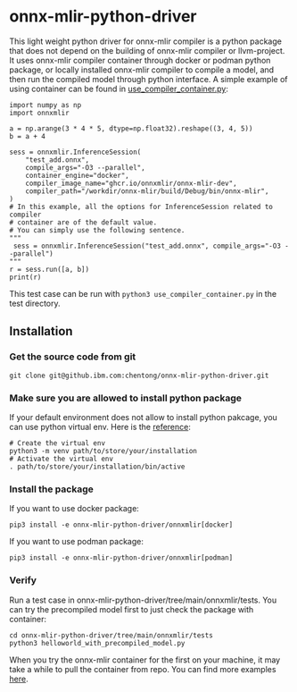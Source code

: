 <!--- SPDX-License-Identifier: Apache-2.0 -->
# onnx-mlir-python-driver
This light weight python driver for onnx-mlir compiler is a python package that does not depend on the building of onnx-mlir compiler or llvm-project. It uses  onnx-mlir compiler container through docker or podman python package, or locally installed onnx-mlir compiler to compile a model, and then run the compiled model through python interface. 
A simple example of using container can be found in [use_compiler_container.py](https://github.ibm.com/chentong/onnx-mlir-python-driver/blob/main/onnxmlir/tests/use_compiler_container.py):
```
import numpy as np
import onnxmlir

a = np.arange(3 * 4 * 5, dtype=np.float32).reshape((3, 4, 5))
b = a + 4

sess = onnxmlir.InferenceSession(
    "test_add.onnx",
    compile_args="-O3 --parallel",
    container_engine="docker",
    compiler_image_name="ghcr.io/onnxmlir/onnx-mlir-dev",
    compiler_path="/workdir/onnx-mlir/build/Debug/bin/onnx-mlir",
)
# In this example, all the options for InferenceSession related to compiler
# container are of the default value.
# You can simply use the following sentence.
"""
 sess = onnxmlir.InferenceSession("test_add.onnx", compile_args="-O3 --parallel")
"""
r = sess.run([a, b])
print(r)
```
This test case can be run with `python3 use_compiler_container.py` in the test directory.
## Installation
### Get the source code from git
```
git clone git@github.ibm.com:chentong/onnx-mlir-python-driver.git
```
### Make sure you are allowed to install python package
If your default environment does not allow to install python pakcage, you can use python virtual env. Here is the [reference](https://docs.python.org/3/library/venv.html):
```
# Create the virtual env
python3 -m venv path/to/store/your/installation
# Activate the virtual env
. path/to/store/your/installation/bin/active
```
### Install the package
If you want to use docker package:
```
pip3 install -e onnx-mlir-python-driver/onnxmlir[docker]
```
If you want to use podman package:
```
pip3 install -e onnx-mlir-python-driver/onnxmlir[podman]
```
### Verify
Run a test case in onnx-mlir-python-driver/tree/main/onnxmlir/tests. 
You can try the precompiled model first to just check the package with container:
```
cd onnx-mlir-python-driver/tree/main/onnxmlir/tests
python3 helloworld_with_precompiled_model.py
```
When you try the onnx-mlir container for the first on your machine, it may take a while to pull the container from repo.
You can find more examples [here](https://github.ibm.com/chentong/onnx-mlir-python-driver/tree/main/onnxmlir/tests).
